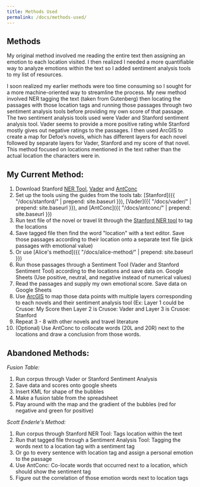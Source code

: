 ```yaml
---
title: Methods Used
permalink: /docs/methods-used/
---
```


## Methods

My original method involved me reading the entire text then assigning an emotion to each location visited. I then realized I needed a more quantifiable way to analyze emotions within the text so I added sentiment analysis tools to my list of resources.


I soon realized my earlier methods were too time consuming so I sought for a more machine-oriented way to streamline the process. My new method involved NER tagging the text (taken from Gutenberg) then locating the passages with those location tags and running those passages through two sentiment analysis tools before providing my own score of that passage. The two sentiment analysis tools used were Vader and Stanford sentiment analysis tool. Vader seems to provide a more positive rating while Stanford mostly gives out negative ratings to the passages. I then used ArcGIS to create a map for Defoe’s novels, which has different layers for each novel followed by separate layers for Vader, Stanford and my score of that novel. This method focused on locations mentioned in the text rather than the actual location the characters were in.


## My Current Method:
1. Download Stanford [NER Tool](https://nlp.stanford.edu/software/CRF-NER.shtml), [Vader](https://github.com/cjhutto/vaderSentiment#installation) and [AntConc](http://www.laurenceanthony.net/software/antconc/)
2. Set up the tools using the guides from the tools tab: [Stanford]({{ "/docs/stanford/" | prepend: site.baseurl }}), [Vader]({{ "/docs/vader/" | prepend: site.baseurl }}), and [AntConc]({{ "/docs/antconc/" | prepend: site.baseurl }})
3. Run text file of the novel or travel lit through the [Stanford NER tool](https://nlp.stanford.edu/software/CRF-NER.html) to tag the locations
4. Save tagged file then find the word "location" with a text editor. Save those passages according to their location onto a separate text file (pick passages with emotional value)
5. Or use [Alice's method]({{ "/docs/alice-method/" | prepend: site.baseurl }})
6. Run those passages through a Sentiment Tool (Vader and Stanford Sentiment Tool) according to the locations and save data on. Google Sheets (Use positive, neutral, and negative instead of numerical values)
7. Read the passages and supply my own emotional score. Save data on Google Sheets
8. Use [ArcGIS](https://www.arcgis.com/home/index.html) to map those data points with multiple layers corresponding to each novels and their sentiment analysis tool (Ex: Layer 1 could be Crusoe: My Score then Layer 2 is Crusoe: Vader and Layer 3 is Crusoe: Stanford
9. Repeat 3 - 8 with other novels and travel literature
10. (Optional) Use AntConc to collocate words (20L and 20R) next to the locations and draw a conclusion from those words.

## Abandoned Methods:

*Fusion Table:*
1. Run corpus through Vader or Stanford Sentiment Analysis
2. Save data and scores onto google sheets
3. Insert KML for shape of the bubbles
4. Make a fusion table from the spreadsheet
5. Play around with the map and the gradient of the bubbles (red for negative and green for positive)

*Scott Enderle's Method:*
1. Run corpus through Stanford NER Tool: Tags location within the text
2. Run that tagged file through a Sentiment Analysis Tool: Tagging the words next to a location tag with a sentiment tag
3. Or go to every sentence with location tag and assign a personal emotion to the passage
4. Use AntConc: Co-locate words that occurred next to a location, which should show the sentiment tag
5. Figure out the correlation of those emotion words next to location tags
